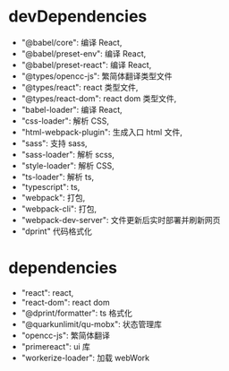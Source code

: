 # devDependencies

- "@babel/core": 编译 React,
- "@babel/preset-env": 编译 React,
- "@babel/preset-react": 编译 React,
- "@types/opencc-js": 繁简体翻译类型文件
- "@types/react": react 类型文件,
- "@types/react-dom": react dom 类型文件,
- "babel-loader": 编译 React,
- "css-loader": 解析 CSS,
- "html-webpack-plugin": 生成入口 html 文件,
- "sass": 支持 sass,
- "sass-loader": 解析 scss,
- "style-loader": 解析 CSS,
- "ts-loader": 解析 ts,
- "typescript": ts,
- "webpack": 打包,
- "webpack-cli": 打包,
- "webpack-dev-server": 文件更新后实时部署并刷新网页
- "dprint" 代码格式化

# dependencies

- "react": react,
- "react-dom": react dom
- "@dprint/formatter": ts 格式化
- "@quarkunlimit/qu-mobx": 状态管理库
- "opencc-js": 繁简体翻译
- "primereact": ui 库
- "workerize-loader": 加载 webWork
